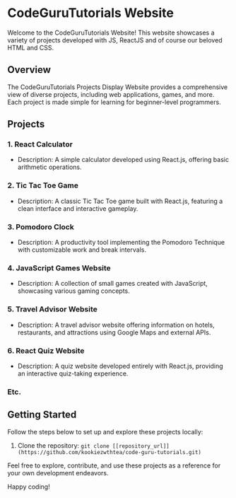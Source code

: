 # CodeGuruTutorials Website

Welcome to the CodeGuruTutorials Website! This website showcases a variety of projects developed with JS, ReactJS and of course our beloved HTML and CSS.

## Overview

The CodeGuruTutorials Projects Display Website provides a comprehensive view of diverse projects, including web applications, games, and more. Each project is made simple for learning for beginner-level programmers.

## Projects

### 1. React Calculator
- Description: A simple calculator developed using React.js, offering basic arithmetic operations.

### 2. Tic Tac Toe Game
- Description: A classic Tic Tac Toe game built with React.js, featuring a clean interface and interactive gameplay.


### 3. Pomodoro Clock
- Description: A productivity tool implementing the Pomodoro Technique with customizable work and break intervals.


### 4. JavaScript Games Website
- Description: A collection of small games created with JavaScript, showcasing various gaming concepts.

### 5. Travel Advisor Website
- Description: A travel advisor website offering information on hotels, restaurants, and attractions using Google Maps and external APIs.

### 6. React Quiz Website
- Description: A quiz website developed entirely with React.js, providing an interactive quiz-taking experience.

### Etc.

## Getting Started

Follow the steps below to set up and explore these projects locally:

1. Clone the repository: `git clone [[repository_url]](https://github.com/kookiezwthtea/code-guru-tutorials.git)`

Feel free to explore, contribute, and use these projects as a reference for your own development endeavors.

Happy coding!
